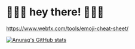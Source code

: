 # 🍓🍓🍓 hey there! 🍓🍓🍓

https://www.webfx.com/tools/emoji-cheat-sheet/

[![Anurag's GitHub stats](https://github-readme-stats.vercel.app/api?username=umamanicka&theme=rose_icons=true)](https://github.com/anuraghazra/github-readme-stats)

